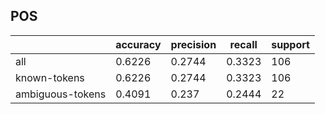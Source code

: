 
## POS

|                  | accuracy | precision | recall | support |
|------------------|----------|-----------|--------|---------|
| all              | 0.6226   | 0.2744    | 0.3323 | 106     |
| known-tokens     | 0.6226   | 0.2744    | 0.3323 | 106     |
| ambiguous-tokens | 0.4091   | 0.237     | 0.2444 | 22      |

